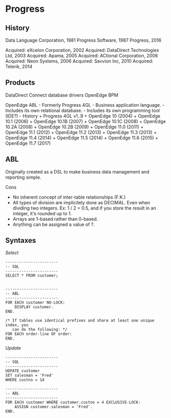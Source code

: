 # Progress

## History
Data Language Corporation, 1981
Progress Software, 1987
Progress, 2016

Acquired: eXcelon Corporation, 2002
Acquired: DataDirect Technologies Ltd, 2003
Acquired: Apama, 2005
Acquired: ACtional Corporation, 2006
Acquired: Neon Systems, 2006
Acquired: Savvion Inc, 2010
Acquired: Telerik, 2014


## Products
DataDirect Connect database drivers
OpenEdge BPM

OpenEdge ABL
    - Formerly Progress 4GL
    - Business application language.
    - Includes its own relational database.
    - Includes its own programming tool (IDE?)
    - History
        + Progress 4GL v1..9
        + OpenEdge 10 (2004)
        + OpenEdge 10.1 (2006)
        + OpenEdge 10.1B (2007)
        + OpenEdge 10.1C (2008)
        + OpenEdge 10.2A (2008)
        + OpenEdge 10.2B (2009)
        + OpenEdge 11.0 (2011)
        + OpenEdge 11.1 (2012)
        + OpenEdge 11.2 (2013)
        + OpenEdge 11.3 (2013)
        + OpenEdge 11.4 (2014)
        + OpenEdge 11.5 (2014)
        + OpenEdge 11.6 (2015)
        + OpenEdge 11.7 (2017)

## ABL
Originally created as a DSL to make business data management 
and reporting simple.

Cons
- No inherent concept of inter-table relationships (F.K.)
- All types of division are implicitely done as DECIMAL.
  Even when dividing two integers. Ex: 1 / 2 = 0.5, and
  if you store the result in an integer, it's rounded up to 1.
- Arrays are 1-based rather than 0-based.
- Anything can be assigned a value of ?.

## Syntaxes

_Select_
```
-----------------------
-- SQL
-----------------------
SELECT * FROM customer;


-----------------------
-- ABL
-----------------------
FOR EACH customer NO-LOCK:
    DISPLAY customer.
END.

/* If tables use identical prefixes and share at least one unique index, you
   can do the following: */
FOR EACH order-line OF order:
END.

```

_Update_
```
-----------------------
-- SQL
-----------------------
UDPATE customer
SET salesman = 'Fred'
WHERE custno = 14

-----------------------
-- ABL
-----------------------
FOR EACH customer WHERE customer.custno = 4 EXCLUSIVE-LOCK:
    ASSIGN customer.salesman = 'Fred'.
END.

```